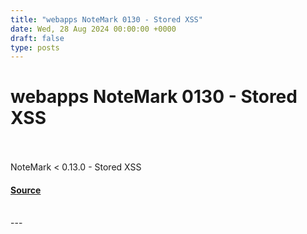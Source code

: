 ```yaml
---
title: "webapps NoteMark 0130 - Stored XSS"
date: Wed, 28 Aug 2024 00:00:00 +0000
draft: false
type: posts
---
```

# webapps NoteMark 0130 - Stored XSS

<br/>

<br/>
NoteMark < 0.13.0 - Stored XSS

#### [Source](https://www.exploit-db.com/exploits/52078)

<br/>
---
